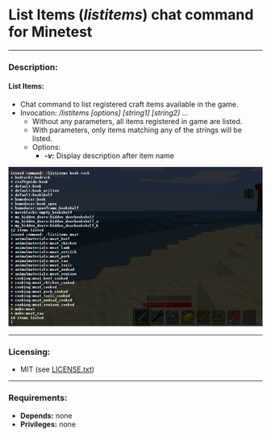 # List Items (***listitems***) chat command for Minetest


---
### **Description:**

#### List Items:
- Chat command to list registered craft items available in the game.
- Invocation: */listitems [options] [string1] [string2] ...*
  - Without any parameters, all items registered in game are listed.
  - With parameters, only items matching any of the strings will be listed.
  - Options:
    - ***-v:*** Display description after item name

![Screenshot](screenshot.png)


---
### **Licensing:**

- MIT (see [LICENSE.txt](LICENSE.txt))


---
### **Requirements:**

- **Depends:** none
- **Privileges:** none
